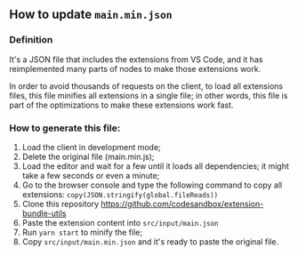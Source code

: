 ## How to update `main.min.json`

### Definition
It's a JSON file that includes the extensions from VS Code, and it has reimplemented many parts of nodes to make those extensions work. 

In order to avoid thousands of requests on the client, to load all extensions files, this file minifies all extensions in a single file; in other words, this file is part of the optimizations to make these extensions work fast.

### How to generate this file:
1. Load the client in development mode;
2. Delete the original file (main.min.js);
3. Load the editor and wait for a few until it loads all dependencies; it might take a few seconds or even a minute;
4. Go to the browser console and type the following command to copy all extensions: `copy(JSON.stringify(global.fileReads))`
5. Clone this repository https://github.com/codesandbox/extension-bundle-utils
6. Paste the extension content into `src/input/main.json`
7. Run `yarn start` to minify the file;
8. Copy `src/input/main.min.json` and it's ready to paste the original file.